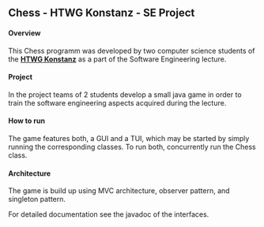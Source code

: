 ## Chess - HTWG Konstanz - SE Project


#### Overview
This Chess programm was developed by two computer science students of the **[HTWG Konstanz](http://www.htwg-konstanz.de)** as a part of the Software Engineering lecture.

#### Project
In the project teams of 2 students develop a small java game in order to train the software engineering aspects acquired during the lecture.

#### How to run 
The game features both, a GUI and a TUI, which may be started by simply running the corresponding classes.
To run both, concurrently run the Chess class.

#### Architecture
The game is build up using MVC architecture, observer pattern, and singleton pattern.

For detailed documentation see the javadoc of the interfaces.
